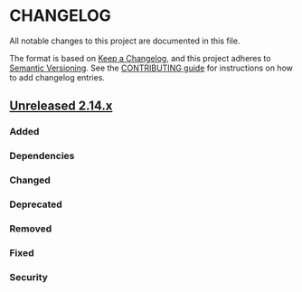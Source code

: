 # CHANGELOG
All notable changes to this project are documented in this file.

The format is based on [Keep a Changelog](https://keepachangelog.com/en/1.0.0/), and this project adheres to [Semantic Versioning](https://semver.org/spec/v2.0.0.html). See the [CONTRIBUTING guide](./CONTRIBUTING.md#Changelog) for instructions on how to add changelog entries.

## [Unreleased 2.14.x]
### Added

### Dependencies

### Changed

### Deprecated

### Removed

### Fixed

### Security

[Unreleased 2.14.x]: https://github.com/opensearch-project/OpenSearch/compare/2325b02...2.14
